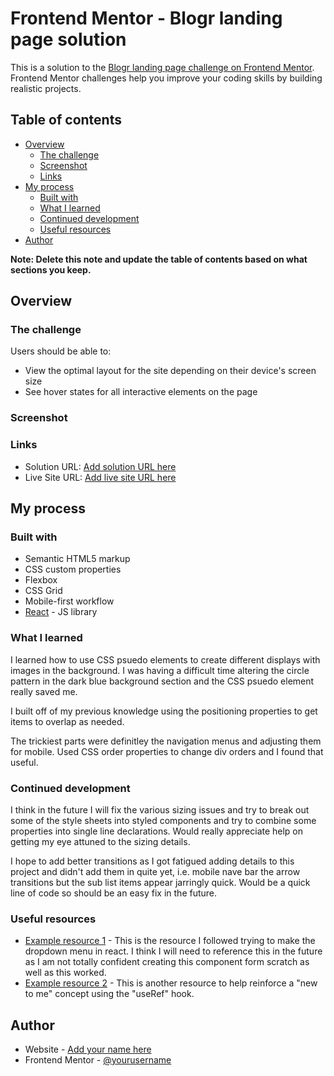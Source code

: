 # Frontend Mentor - Blogr landing page solution

This is a solution to the [Blogr landing page challenge on Frontend Mentor](https://www.frontendmentor.io/challenges/blogr-landing-page-EX2RLAApP). Frontend Mentor challenges help you improve your coding skills by building realistic projects.

## Table of contents

- [Overview](#overview)
  - [The challenge](#the-challenge)
  - [Screenshot](#screenshot)
  - [Links](#links)
- [My process](#my-process)
  - [Built with](#built-with)
  - [What I learned](#what-i-learned)
  - [Continued development](#continued-development)
  - [Useful resources](#useful-resources)
- [Author](#author)

**Note: Delete this note and update the table of contents based on what sections you keep.**

## Overview

### The challenge

Users should be able to:

- View the optimal layout for the site depending on their device's screen size
- See hover states for all interactive elements on the page

### Screenshot

[](./images/DesktopBlogr.png)
[](./images/MobileBlogr.png)

### Links

- Solution URL: [Add solution URL here](https://github.com/evanRez/Blogr-landing-page/tree/main)
- Live Site URL: [Add live site URL here](https://app.netlify.com/sites/blogr-front-end/settings/general)

## My process

### Built with

- Semantic HTML5 markup
- CSS custom properties
- Flexbox
- CSS Grid
- Mobile-first workflow
- [React](https://reactjs.org/) - JS library

### What I learned

I learned how to use CSS psuedo elements to create different displays with images in the background. I was having a difficult time altering the circle pattern in the dark blue background section and the CSS psuedo element really saved me.

I built off of my previous knowledge using the positioning properties to get items to overlap as needed.

The trickiest parts were definitley the navigation menus and adjusting them for mobile. Used CSS order properties to change div orders and I found that useful.

### Continued development

I think in the future I will fix the various sizing issues and try to break out some of the style sheets into styled components and try to combine some properties into single line declarations. Would really appreciate help on getting my eye attuned to the sizing details.

I hope to add better transitions as I got fatigued adding details to this project and didn't add them in quite yet, i.e. mobile nave bar the arrow transitions but the sub list items appear jarringly quick. Would be a quick line of code so should be an easy fix in the future.

### Useful resources

- [Example resource 1](https://letsbuildui.dev/articles/building-a-dropdown-menu-component-with-react-hooks) - This is the resource I followed trying to make the dropdown menu in react. I think I will need to reference this in the future as I am not totally confident creating this component form scratch as well as this worked.
- [Example resource 2](https://flaviocopes.com/react-hook-useref/) - This is another resource to help reinforce a "new to me" concept using the "useRef" hook.

## Author

- Website - [Add your name here](https://www.reznitek.com/)
- Frontend Mentor - [@yourusername](https://www.frontendmentor.io/profile/yourusername)
